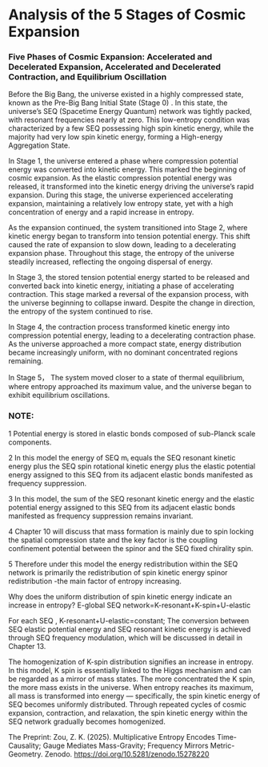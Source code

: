 # Analysis of the 5 Stages of Cosmic Expansion

### Five Phases of Cosmic Expansion: Accelerated and Decelerated Expansion, Accelerated and Decelerated Contraction, and Equilibrium Oscillation

Before the Big Bang, the universe existed in a highly compressed state, known as the Pre-Big Bang Initial State (Stage 0) . In this state, the universe’s SEQ (Spacetime Energy Quantum) network was tightly packed, with resonant frequencies nearly at zero. This low-entropy condition was characterized by a few SEQ possessing high spin kinetic energy, while the majority had very low spin kinetic energy, forming a High-energy Aggregation State.

In Stage 1, the universe entered a phase where compression potential energy was converted into kinetic energy. This marked the beginning of cosmic expansion. As the elastic compression potential energy was released, it transformed into the kinetic energy driving the universe’s rapid expansion. During this stage, the universe experienced accelerating expansion, maintaining a relatively low entropy state, yet with a high concentration of energy and a rapid increase in entropy.

As the expansion continued, the system transitioned into Stage 2, where kinetic energy began to transform into tension potential energy. This shift caused the rate of expansion to slow down, leading to a decelerating expansion phase. Throughout this stage, the entropy of the universe steadily increased, reflecting the ongoing dispersal of energy.

In Stage 3, the stored tension potential energy started to be released and converted back into kinetic energy, initiating a phase of accelerating contraction. This stage marked a reversal of the expansion process, with the universe beginning to collapse inward. Despite the change in direction, the entropy of the system continued to rise.

In Stage 4, the contraction process transformed kinetic energy into compression potential energy, leading to a decelerating contraction phase. As the universe approached a more compact state, energy distribution became increasingly uniform, with no dominant concentrated regions remaining. 

In Stage 5， The system moved closer to a state of thermal equilibrium, where entropy approached its maximum value, and the universe began to exhibit equilibrium oscillations.

### NOTE:
1	Potential energy is stored in elastic bonds composed of sub-Planck scale components.  

2	In this model the energy of SEQ mᵢ equals the SEQ resonant kinetic energy plus the SEQ spin rotational kinetic energy plus the elastic potential energy assigned to this SEQ from its adjacent elastic bonds manifested as frequency suppression.

3	In this model, the sum of the SEQ resonant kinetic energy and the elastic potential energy assigned to this SEQ from its adjacent elastic bonds manifested as frequency suppression remains invariant. 

4	Chapter 10 will discuss that mass formation is mainly due to spin locking the spatial compression state and the key factor is the coupling confinement potential between the spinor and the SEQ fixed chirality spin.

5	Therefore under this model the energy redistribution within the SEQ network is primarily the redistribution of spin kinetic energy spinor redistribution -the main factor of entropy increasing.


Why does the uniform distribution of spin kinetic energy indicate an increase in entropy?
E-global SEQ network ​=K-resonant​+K-spin​+U-elastic​

For each SEQ , K-resonant​+U-elastic​=constant; The conversion between SEQ elastic potential energy and SEQ resonant kinetic energy is achieved through SEQ frequency modulation, which will be discussed in detail in Chapter 13.

The homogenization of K-spin distribution signifies an increase in entropy. In this model, K spin is essentially linked to the Higgs mechanism and can be regarded as a mirror of mass states. The more concentrated the K spin, the more mass exists in the universe. When entropy reaches its maximum, all mass is transformed into energy — specifically, the spin kinetic energy of SEQ becomes uniformly distributed. Through repeated cycles of cosmic expansion, contraction, and relaxation, the spin kinetic energy within the SEQ network gradually becomes homogenized.

The Preprint: Zou, Z. K. (2025). Multiplicative Entropy Encodes Time-Causality; Gauge Mediates Mass-Gravity; Frequency Mirrors Metric-Geometry. Zenodo. https://doi.org/10.5281/zenodo.15278220
